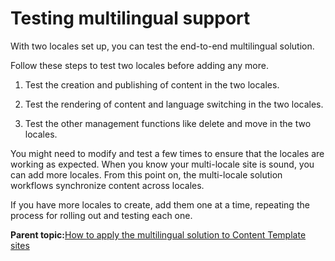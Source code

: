 # Testing multilingual support 

With two locales set up, you can test the end-to-end multilingual solution.

Follow these steps to test two locales before adding any more.

1.  Test the creation and publishing of content in the two locales.

2.  Test the rendering of content and language switching in the two locales.

3.  Test the other management functions like delete and move in the two locales.


You might need to modify and test a few times to ensure that the locales are working as expected. When you know your multi-locale site is sound, you can add more locales. From this point on, the multi-locale solution workflows synchronize content across locales.

If you have more locales to create, add them one at a time, repeating the process for rolling out and testing each one.

**Parent topic:**[How to apply the multilingual solution to Content Template sites ](../ctc/ctc_deploy_locale.md)

